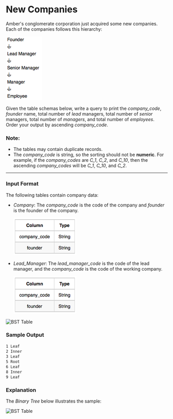 ﻿# New Companies
Amber's conglomerate corporation just acquired some new companies. Each of the companies follows this hierarchy:

![Hierarchy](hierarchy.png)

Given the table schemas below, write a query to print the *company_code*, *founder* name, total number of *lead* managers, total number of *senior* managers, total number of *managers*, and total number of *employees*. Order your output by ascending *company_code*.
### Note:
 * The tables may contain duplicate records.
 * The *company_code* is string, so the sorting should not be **numeric**. For example, if the *company_codes* are *C_1*, *C_2*, and *C_10*, then the ascending *company_codes* will be *C_1*, *C_10*, and *C_2*.
---
### Input Format
The following tables contain company data:
 * *Company*: The *company_code* is the code of the company and *founder* is the founder of the company.

   ![Company table](company.png)
 * *Lead_Manager*: The *lead_manager_code* is the code of the lead manager, and the *company_code* is the code of the working company.   
 
   ![Lead_Manager table](lead_manager.png)


![BST Table](image2.png)
### Sample Output
```
1 Leaf
2 Inner
3 Leaf
5 Root
6 Leaf
8 Inner
9 Leaf
```
### Explanation
The *Binary Tree* below illustrates the sample:

![BST Table](image3.png)
